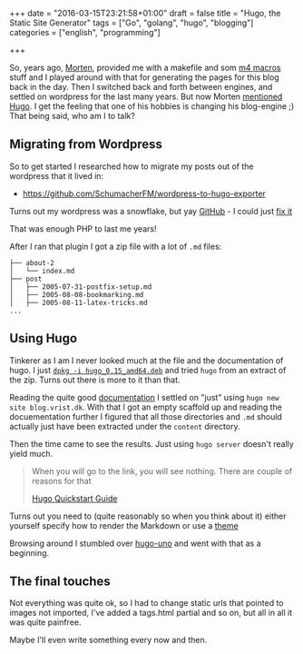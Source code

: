 +++
date = "2016-03-15T23:21:58+01:00"
draft = false
title = "Hugo, the Static Site Generator"
tags = ["Go", "golang", "hugo", "blogging"]
categories = ["english", "programming"]

+++

So, years ago, [Morten](https://m.lieba.ch/), provided me with a makefile and
som [m4
macros](https://m.lieba.ch/2003/07/01/weblog-entry-2003-07-01-14-25-45/)
stuff and I played around with that for generating the pages
for this blog back in the day. Then I switched back and forth between engines,
and settled on wordpress for the last many years. But now Morten
[mentioned](https://www.facebook.com/liebach/posts/10207488737792119) 
[Hugo](https://gohugo.io). I get the feeling that one of his hobbies is
changing his blog-engine ;) That being said, who am I to talk?

## Migrating from Wordpress

So to get started I researched how to migrate my posts out of the wordpress
that it lived in:

* https://github.com/SchumacherFM/wordpress-to-hugo-exporter

Turns out my wordpress was a snowflake, but yay [GitHub](https://github.com) -
I could just [fix
it](https://github.com/SchumacherFM/wordpress-to-hugo-exporter/pull/22)

That was enough PHP to last me years!

After I ran that plugin I got a zip file with a lot of `.md` files:

```
├── about-2
│   └── index.md
├── post
│   ├── 2005-07-31-postfix-setup.md
│   ├── 2005-08-08-bookmarking.md
│   ├── 2005-08-11-latex-tricks.md
...
```

## Using Hugo

Tinkerer as I am I never looked much at the file and the documentation of
hugo. I just [`dpkg -i hugo_0.15_amd64.deb`](https://github.com/spf13/hugo/releases/download/v0.15/hugo_0.15_amd64.deb)
and tried `hugo` from an extract of the zip. Turns out there is more to it than that.

Reading the quite good
[documentation](http://gohugo.io/overview/introduction/) I settled on "just"
using `hugo new site blog.vrist.dk`. With that I got an empty scaffold up and 
reading the docuementation further I figured that all those directories and
`.md` should actually just have been extracted under the `content` directory.

Then the time came to see the results. Just using `hugo server` doesn't really
yield much.

> When you will go to the link, you will see nothing. There are couple of
> reasons for that
> 
> [Hugo Quickstart Guide](https://gohugo.io/overview/quickstart/)

Turns out you need to (quite reasonably so when you think about it) either 
yourself specify how to render the Markdown or use a [theme](https://themes.gohugo.io)

Browsing around I stumbled over [hugo-uno](http://themes.gohugo.io/hugo-uno/)
and went with that as a beginning.

## The final touches

Not everything was quite ok, so I had to change static urls that pointed to 
images not imported, I've added a tags.html partial and so on, but all in all
it was quite painfree.

Maybe I'll even write something every now and then.


